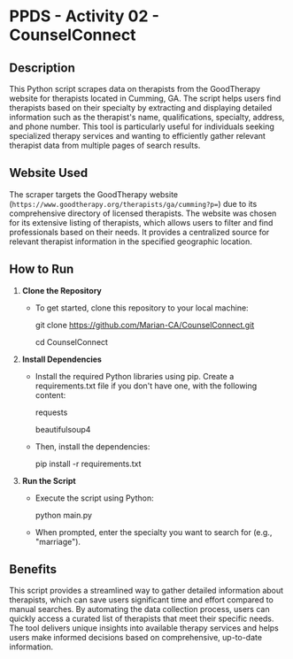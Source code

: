 # PPDS - Activity 02 - CounselConnect

## Description

This Python script scrapes data on therapists from the GoodTherapy website for therapists located in Cumming, GA. The script helps users find therapists based on their specialty by extracting and displaying detailed information such as the therapist's name, qualifications, specialty, address, and phone number. This tool is particularly useful for individuals seeking specialized therapy services and wanting to efficiently gather relevant therapist data from multiple pages of search results.

## Website Used

The scraper targets the GoodTherapy website (`https://www.goodtherapy.org/therapists/ga/cumming?p=`) due to its comprehensive directory of licensed therapists. The website was chosen for its extensive listing of therapists, which allows users to filter and find professionals based on their needs. It provides a centralized source for relevant therapist information in the specified geographic location.

## How to Run

1. **Clone the Repository**

   - To get started, clone this repository to your local machine:

       git clone https://github.com/Marian-CA/CounselConnect.git

       cd CounselConnect

3. **Install Dependencies**

    - Install the required Python libraries using pip. Create a requirements.txt file if you don't have one, with the following content:

        requests

        beautifulsoup4

    - Then, install the dependencies:

        pip install -r requirements.txt

4. **Run the Script**

    - Execute the script using Python:

        python main.py

    - When prompted, enter the specialty you want to search for (e.g., "marriage").

## Benefits
This script provides a streamlined way to gather detailed information about therapists, which can save users significant time and effort compared to manual searches. By automating the data collection process, users can quickly access a curated list of therapists that meet their specific needs. The tool delivers unique insights into available therapy services and helps users make informed decisions based on comprehensive, up-to-date information.
   
